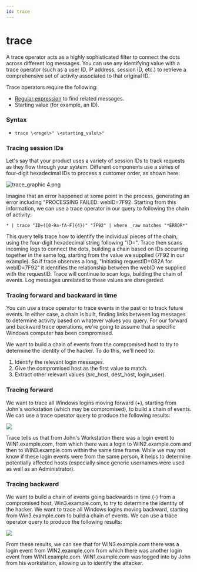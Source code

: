 ```yaml
---
id: trace
---
```


# trace

A trace operator acts as a highly sophisticated filter to connect the
dots across different log messages. You can use any identifying value
with a trace operator (such as a user ID, IP address, session ID, etc.)
to retrieve a comprehensive set of activity associated to that original
ID.

Trace operators require the following:

* [Regular
    expression](../01-Parse-Operators/02-Parse-Variable-Patterns-Using-Regex.md "Parse Variable Patterns Using Regex")
    to find related messages.
* Starting value (for example, an ID).

### Syntax

* `trace \<rege\>" \<starting_valu\>"`

### Tracing session IDs

Let's say that your product uses a variety of session IDs to track
requests as they flow through your system. Different components use a
series of four-digit hexadecimal IDs to process a customer order, as
shown here:

![trace_graphic
4.png](../../static/img/Search-Query-Language/Search-Operators/trace/trace_graphic-4.png)

Imagine that an error happened at some point in the process, generating
an error including "PROCESSING FAILED: webID=7F92. Starting from this
information, we can use a trace operator in our query to following the
chain of activity:

`* | trace "ID=([0-9a-fA-F]{4})" "7F92" | where _raw matches "*ERROR*"`

This query tells trace how to identify the individual pieces of the
chain, using the four-digit hexadecimal string following "ID=". Trace
then scans incoming logs to connect the dots, building a chain based on
IDs occurring together in the same log, starting from the value we
supplied (7F92 in our example). So if trace observes a long, "Initiating
requestID=082A for webID=7F92" it identifies the relationship between
the webID we supplied with the requestID. Trace will continue to scan
logs, building the chain of events. Log messages unrelated to these
values are disregarded.

### Tracing forward and backward in time

You can use a trace operator to trace events in the past or to track
future events. In either case, a chain is built, finding links between
log messages to determine activity based on whatever values you query.
For our forward and backward trace operations, we're going to assume
that a specific Windows computer has been compromised.

We want to build a chain of events from the compromised host to try to
determine the identity of the hacker. To do this, we'll need to:

1.  Identify the relevant login messages.
2.  Give the compromised host as the first value to match.
3.  Extract other relevant values (src_host, dest_host, login_user).

### Tracing forward

We want to trace all Windows logins moving forward (+), starting from
John's workstation (which may be compromised), to build a chain of
events. We can use a trace operator query to produce the following
results:

![](../../static/img/Search-Query-Language/Search-Operators/trace/../../../../Assets/Media_Repository/trace_forward_example.png)

Trace tells us that from John's Workstation there was a login event to
WIN1.example.com, from which there was a login to WIN2.example.com and
then to WIN3.example.com within the same time frame. While we may not
know if these login events were from the same person, it helps to
determine potentially affected hosts (especially since generic usernames
were used as well as an Administrator).

### Tracing backward

We want to build a chain of events going backwards in time (-) from a
compromised host, Win3.example.com, to try to determine the identity of
the hacker. We want to trace all Windows logins moving backward,
starting from Win3.example.com to build a chain of events. We can use a
trace operator query to produce the following results:

![](../../static/img/Search-Query-Language/Search-Operators/trace/../../../../Assets/Media_Repository/trace_backwards_example.png)

From these results, we can see that for WIN3.example.com there was a
login event from WIN2.example.com from which there was another login
event from WIN1.example.com. WIN1.example.com was logged into by John
from his workstation, allowing us to identify the attacker.
